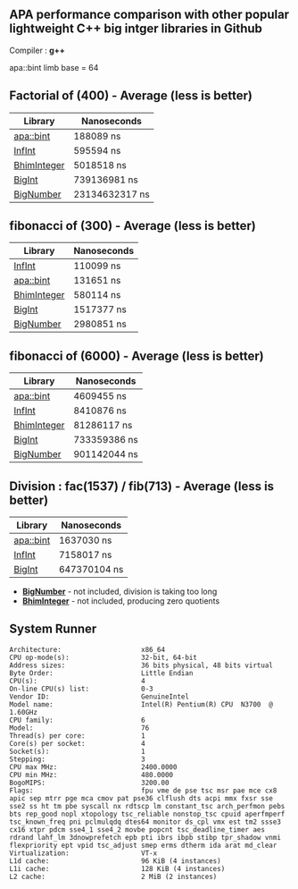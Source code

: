 ## **APA performance comparison with other popular lightweight C++ big intger libraries in Github**

Compiler : **g++**


apa::bint limb base = 64

## **Factorial of (400) - Average (less is better)**

| Library | Nanoseconds |
| ------- | ----------- |
| [apa::bint](https://github.com/mrdcvlsc/APA) | 188089 ns |
| [InfInt](https://github.com/sercantutar/infint) | 595594 ns |
| [BhimInteger](https://github.com/kothariji/BhimIntegers) | 5018518 ns |
| [BigInt](https://github.com/faheel/BigInt) | 739136981 ns |
| [BigNumber](https://github.com/Limeoats/BigNumber) | 23134632317 ns |

## **fibonacci of (300) - Average (less is better)**


| Library | Nanoseconds |
| ------- | ----------- |
| [InfInt](https://github.com/sercantutar/infint) | 110099 ns |
| [apa::bint](https://github.com/mrdcvlsc/APA) | 131651 ns |
| [BhimInteger](https://github.com/kothariji/BhimIntegers) | 580114 ns |
| [BigInt](https://github.com/faheel/BigInt) | 1517377 ns |
| [BigNumber](https://github.com/Limeoats/BigNumber) | 2980851 ns |

## **fibonacci of (6000) - Average (less is better)**


| Library | Nanoseconds |
| ------- | ----------- |
| [apa::bint](https://github.com/mrdcvlsc/APA) | 4609455 ns |
| [InfInt](https://github.com/sercantutar/infint) | 8410876 ns |
| [BhimInteger](https://github.com/kothariji/BhimIntegers) | 81286117 ns |
| [BigInt](https://github.com/faheel/BigInt) | 733359386 ns |
| [BigNumber](https://github.com/Limeoats/BigNumber) | 901142044 ns |

## Division : **fac(1537) / fib(713) - Average (less is better)**


| Library | Nanoseconds |
| ------- | ----------- |
| [apa::bint](https://github.com/mrdcvlsc/APA) | 1637030 ns |
| [InfInt](https://github.com/sercantutar/infint) | 7158017 ns |
| [BigInt](https://github.com/faheel/BigInt) | 647370104 ns |

- **[BigNumber](https://github.com/Limeoats/BigNumber)** - not included, division is taking too long
- **[BhimInteger](https://github.com/kothariji/BhimIntegers)** - not included, producing zero quotients


## System Runner

```
Architecture:                    x86_64
CPU op-mode(s):                  32-bit, 64-bit
Address sizes:                   36 bits physical, 48 bits virtual
Byte Order:                      Little Endian
CPU(s):                          4
On-line CPU(s) list:             0-3
Vendor ID:                       GenuineIntel
Model name:                      Intel(R) Pentium(R) CPU  N3700  @ 1.60GHz
CPU family:                      6
Model:                           76
Thread(s) per core:              1
Core(s) per socket:              4
Socket(s):                       1
Stepping:                        3
CPU max MHz:                     2400.0000
CPU min MHz:                     480.0000
BogoMIPS:                        3200.00
Flags:                           fpu vme de pse tsc msr pae mce cx8 apic sep mtrr pge mca cmov pat pse36 clflush dts acpi mmx fxsr sse sse2 ss ht tm pbe syscall nx rdtscp lm constant_tsc arch_perfmon pebs bts rep_good nopl xtopology tsc_reliable nonstop_tsc cpuid aperfmperf tsc_known_freq pni pclmulqdq dtes64 monitor ds_cpl vmx est tm2 ssse3 cx16 xtpr pdcm sse4_1 sse4_2 movbe popcnt tsc_deadline_timer aes rdrand lahf_lm 3dnowprefetch epb pti ibrs ibpb stibp tpr_shadow vnmi flexpriority ept vpid tsc_adjust smep erms dtherm ida arat md_clear
Virtualization:                  VT-x
L1d cache:                       96 KiB (4 instances)
L1i cache:                       128 KiB (4 instances)
L2 cache:                        2 MiB (2 instances)
```
